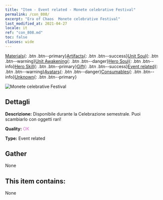 ```yaml
---
title: "Item - Event related - Monete celebrative Festival"
permalink: /con_808/
excerpt: "Era of Chaos  Monete celebrative Festival"
last_modified_at: 2021-04-27
locale: it
ref: "con_808.md"
toc: false
classes: wide
---
```

 [Materials](/ItemsIT/){: .btn .btn--primary}[Artifacts](/ItemsIT/Artifacts/){: .btn .btn--success}[Unit Soul](/ItemsIT/UnitSoul/){: .btn .btn--warning}[Unit Awakening](/ItemsIT/UnitAwakening/){: .btn .btn--danger}[Hero Soul](/ItemsIT/HeroSoul/){: .btn .btn--info}[Hero Skill](/ItemsIT/HeroSkill/){: .btn .btn--primary}[Gift](/ItemsIT/Gift/){: .btn .btn--success}[Event related](/ItemsIT/Events/){: .btn .btn--warning}[Avatars](/ItemsIT/Avatars/){: .btn .btn--danger}[Consumables](/ItemsIT/Consumables/){: .btn .btn--info}[Unknown](/ItemsIT/Unknown/){: .btn .btn--primary}

 ![Monete celebrative Festival](/images/t/i_3066.png)

## Dettagli
 **Descrizione:** Disponibile durante la Celebrazione semestrale. Puoi scambiarlo con oggetti rari!

 **Quality:** <span style="color: #DA70D6">OK</span>

 **Type:** Event related

## Gather

  None

## This item contains:

  None

